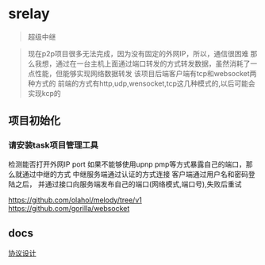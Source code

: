 # srelay
> 超级中继

> 现在p2p项目很多无法完成，因为没有固定的外网IP，所以，通信很困难
> 那么我想，通过在一台主机上面通过端口转发的方式转发数据，虽然消耗了一点性能，但能够实现网络数据转发
> 该项目后端客户端有tcp和websocket两种方式的
> 前端的方式有http,udp,wensocket,tcp这几种模式的,以后可能会实现kcp的

## 项目初始化

### 请安装task项目管理工具

检测能否打开外网IP port
如果不能够使用upnp pmp等方式暴露自己的端口，那么就通过中继的方式
中继服务端通过认证的方式连接
客户端通过用户名和密码登陆之后，
并通过接口向服务端发布自己的端口(网络模式,端口号),失败后重试

https://github.com/olahol/melody/tree/v1
https://github.com/gorilla/websocket

## docs

[协议设计](./docs/design.md)
